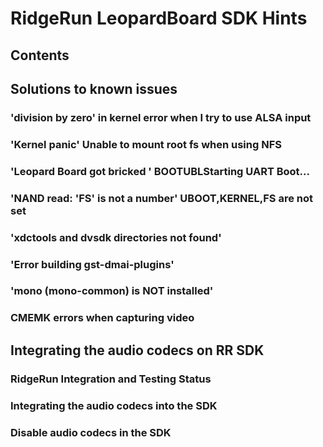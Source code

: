 # RidgeRun LeopardBoard SDK Hints
## Contents
## Solutions to known issues
### 'division by zero' in kernel error when I try to use ALSA input
### 'Kernel panic' Unable to mount root fs when using NFS
### 'Leopard Board got bricked ' BOOTUBLStarting UART Boot...
### 'NAND read: 'FS' is not a number' UBOOT,KERNEL,FS are not set
### 'xdctools and dvsdk directories not found'
### 'Error building gst-dmai-plugins'
### 'mono (mono-common) is NOT installed'
### CMEMK errors when capturing video
## Integrating the audio codecs on RR SDK
### RidgeRun Integration and Testing Status
### Integrating the audio codecs into the SDK
### Disable audio codecs in the SDK
